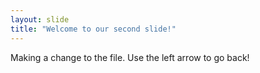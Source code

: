 ```yaml
---
layout: slide
title: "Welcome to our second slide!"
---
```

Making a change to the file. 
Use the left arrow to go back!
